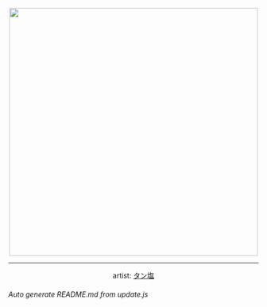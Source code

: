 
<p align="center">
  <img width="500" src="https://nekos.best/api/v2/neko/0494.png">
  <hr/>
  <center>
    artist: <a href="https://www.pixiv.net/en/artworks/91450671">タン塩</a>
  </center>
</p>


###### Auto generate README.md from update.js

